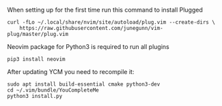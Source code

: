 When setting up for the first time run this command to install Plugged
```
curl -fLo ~/.local/share/nvim/site/autoload/plug.vim --create-dirs \
    https://raw.githubusercontent.com/junegunn/vim-plug/master/plug.vim
```

Neovim package for Python3 is required to run all plugins
```
pip3 install neovim
```

After updating YCM you need to recompile it:

```
sudo apt install build-essential cmake python3-dev
cd ~/.vim/bundle/YouCompleteMe
python3 install.py
```
